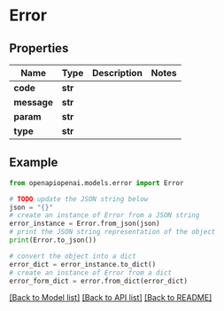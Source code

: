 # Error


## Properties

Name | Type | Description | Notes
------------ | ------------- | ------------- | -------------
**code** | **str** |  | 
**message** | **str** |  | 
**param** | **str** |  | 
**type** | **str** |  | 

## Example

```python
from openapiopenai.models.error import Error

# TODO update the JSON string below
json = "{}"
# create an instance of Error from a JSON string
error_instance = Error.from_json(json)
# print the JSON string representation of the object
print(Error.to_json())

# convert the object into a dict
error_dict = error_instance.to_dict()
# create an instance of Error from a dict
error_form_dict = error.from_dict(error_dict)
```
[[Back to Model list]](../README.md#documentation-for-models) [[Back to API list]](../README.md#documentation-for-api-endpoints) [[Back to README]](../README.md)


